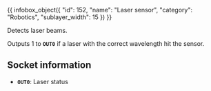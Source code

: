 {{ infobox_object({
	"id": 152,
	"name": "Laser sensor",
	"category": "Robotics",
	"sublayer_width": 15
}) }}

Detects laser beams.

Outputs 1 to **`OUT0`** if a laser with the correct wavelength hit the sensor.

## Socket information
- **`OUT0`**: Laser status
